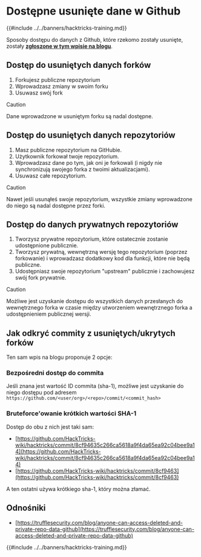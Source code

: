 # Dostępne usunięte dane w Github

{{#include ../../banners/hacktricks-training.md}}

Sposoby dostępu do danych z Github, które rzekomo zostały usunięte, zostały [**zgłoszone w tym wpisie na blogu**](https://trufflesecurity.com/blog/anyone-can-access-deleted-and-private-repo-data-github).

## Dostęp do usuniętych danych forków

1. Forkujesz publiczne repozytorium
2. Wprowadzasz zmiany w swoim forku
3. Usuwasz swój fork

> [!CAUTION]
> Dane wprowadzone w usuniętym forku są nadal dostępne.

## Dostęp do usuniętych danych repozytoriów

1. Masz publiczne repozytorium na GitHubie.
2. Użytkownik forkował twoje repozytorium.
3. Wprowadzasz dane po tym, jak oni je forkowali (i nigdy nie synchronizują swojego forka z twoimi aktualizacjami).
4. Usuwasz całe repozytorium.

> [!CAUTION]
> Nawet jeśli usunąłeś swoje repozytorium, wszystkie zmiany wprowadzone do niego są nadal dostępne przez forki.

## Dostęp do danych prywatnych repozytoriów

1. Tworzysz prywatne repozytorium, które ostatecznie zostanie udostępnione publicznie.
2. Tworzysz prywatną, wewnętrzną wersję tego repozytorium (poprzez forkowanie) i wprowadzasz dodatkowy kod dla funkcji, które nie będą publiczne.
3. Udostępniasz swoje repozytorium "upstream" publicznie i zachowujesz swój fork prywatnie.

> [!CAUTION]
> Możliwe jest uzyskanie dostępu do wszystkich danych przesłanych do wewnętrznego forka w czasie między utworzeniem wewnętrznego forka a udostępnieniem publicznej wersji.

## Jak odkryć commity z usuniętych/ukrytych forków

Ten sam wpis na blogu proponuje 2 opcje:

### Bezpośredni dostęp do commita

Jeśli znana jest wartość ID commita (sha-1), możliwe jest uzyskanie do niego dostępu pod adresem `https://github.com/<user/org>/<repo>/commit/<commit_hash>`

### Bruteforce'owanie krótkich wartości SHA-1

Dostęp do obu z nich jest taki sam:

- [https://github.com/HackTricks-wiki/hacktricks/commit/8cf94635c266ca5618a9f4da65ea92c04bee9a14](https://github.com/HackTricks-wiki/hacktricks/commit/8cf94635c266ca5618a9f4da65ea92c04bee9a14)
- [https://github.com/HackTricks-wiki/hacktricks/commit/8cf9463](https://github.com/HackTricks-wiki/hacktricks/commit/8cf9463)

A ten ostatni używa krótkiego sha-1, który można złamać.

## Odnośniki

- [https://trufflesecurity.com/blog/anyone-can-access-deleted-and-private-repo-data-github](https://trufflesecurity.com/blog/anyone-can-access-deleted-and-private-repo-data-github)

{{#include ../../banners/hacktricks-training.md}}
